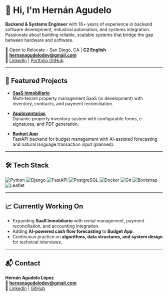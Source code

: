 # 👋 Hi, I'm Hernán Agudelo

**Backend & Systems Engineer** with 16+ years of experience in backend software development, industrial automation, and systems integration.  
Passionate about building reliable, scalable systems that bridge the gap between hardware and software.

📍 Open to Relocate – San Diego, CA | **C2 English**  
📧 **hernanagudelodev@gmail.com**  
🔗 [LinkedIn](https://www.linkedin.com/in/hernan-agudelo) | [Portfolio GitHub](https://github.com/hernanagudelodev)

---

## 🚀 Featured Projects

- **[SaaS Inmobiliario](https://github.com/hernanagudelodev/saas-inmobiliario)**  
  Multi-tenant property management SaaS (in development) with inventory, contracts, and payment reconciliation.

- **[AppInventarios](https://github.com/hernanagudelodev/appInventarios)**  
  Dynamic property inventory system with configurable forms, e-signatures, and PDF generation.

- **[Budget App](https://github.com/hernanagudelodev/proyecto_presupuesto)**  
  FastAPI backend for budget management with AI-assisted forecasting and natural language transaction input (planned).

---

## 🛠 Tech Stack

![Python](https://img.shields.io/badge/Python-3776AB?logo=python&logoColor=white)
![Django](https://img.shields.io/badge/Django-092E20?logo=django&logoColor=white)
![FastAPI](https://img.shields.io/badge/FastAPI-009688?logo=fastapi&logoColor=white)
![PostgreSQL](https://img.shields.io/badge/PostgreSQL-336791?logo=postgresql&logoColor=white)
![Docker](https://img.shields.io/badge/Docker-2496ED?logo=docker&logoColor=white)
![Git](https://img.shields.io/badge/Git-F05032?logo=git&logoColor=white)
![Bootstrap](https://img.shields.io/badge/Bootstrap-7952B3?logo=bootstrap&logoColor=white)
![Leaflet](https://img.shields.io/badge/Leaflet-199900?logo=leaflet&logoColor=white)

---

## 📈 Currently Working On

- Expanding **SaaS Inmobiliario** with rental management, payment reconciliation, and accounting integration.
- Adding **AI-powered cash flow forecasting** to **Budget App**.
- Continuous practice on **algorithms, data structures, and system design** for technical interviews.

---

## 📬 Contact

**Hernán Agudelo López**  
📧 **hernanagudelodev@gmail.com**  
🔗 [LinkedIn](https://www.linkedin.com/in/hernan-agudelo) | [GitHub](https://github.com/hernanagudelodev)
